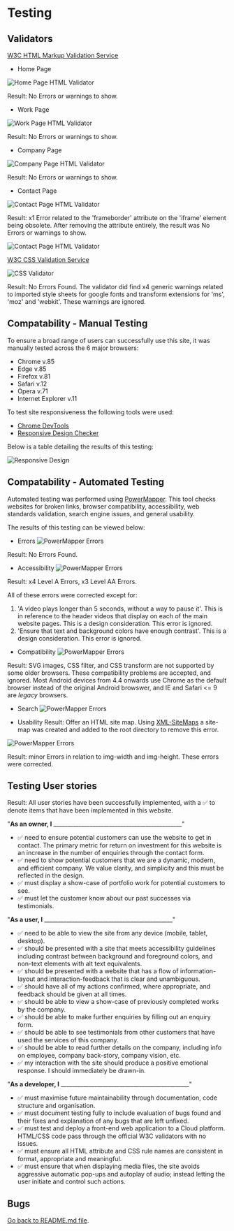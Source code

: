 # Testing

## Validators

[W3C HTML Markup Validation Service](https://validator.w3.org/)

- Home Page

![Home Page HTML Validator](readme-files/index-validator.PNG)

Result: No Errors or warnings to show.

- Work Page

![Work Page HTML Validator](readme-files/work-validator.PNG)

Result: No Errors or warnings to show.

- Company Page

![Company Page HTML Validator](readme-files/company-validator.PNG)

Result: No Errors or warnings to show.

- Contact Page

![Contact Page HTML Validator](readme-files/contact-validator.PNG)

Result: x1 Error related to the 'frameborder' attribute on the 'iframe' element being obsolete. After removing the attribute entirely, the result was No Errors or warnings to show.

![Contact Page HTML Validator](readme-files/contact-validator-corrected.PNG)

[W3C CSS Validation Service](https://jigsaw.w3.org/css-validator/)

![CSS Validator](readme-files/css-validator.PNG)

Result: No Errors Found. The validator did find x4 generic warnings related to imported style sheets for google fonts and transform extensions for 'ms', 'moz' and 'webkit'. These warnings are ignored. 


## Compatability - Manual Testing

To ensure a broad range of users can successfully use this site, it was manually tested across the 6 major browsers:

- Chrome v.85
- Edge v.85
- Firefox v.81
- Safari v.12
- Opera v.71
- Internet Explorer v.11

To test site responsiveness the following tools were used:

- [Chrome DevTools](https://developers.google.com/web/tools/chrome-devtools)
- [Responsive Design Checker](https://www.responsivedesignchecker.com/)

Below is a table detailing the results of this testing: 

![Responsive Design](readme-files/responsiveness.PNG)

## Compatability - Automated Testing

Automated testing was performed using [PowerMapper](https://www.powermapper.com/). This tool checks websites for broken links, browser compatibility, accessibility, web standards validation, search engine issues, and general usability. 

The results of this testing can be viewed below: 

- Errors
![PowerMapper Errors](readme-files/powermapper-errors.PNG)

Result: No Errors Found.


- Accessibility
![PowerMapper Errors](readme-files/powermapper-accessibility.PNG)

Result: x4 Level A Errors, x3 Level AA Errors.

All of these errors were corrected except for: 
1. 'A video plays longer than 5 seconds, without a way to pause it'. This is in reference to the header videos that display on each of the main website pages. This is a design consideration. This error is ignored.
2. 'Ensure that text and background colors have enough contrast'. This is a design consideration. This error is ignored. 


- Compatibility
![PowerMapper Errors](readme-files/powermapper-compatibility.PNG)

Result: SVG images, CSS filter, and CSS transform are not supported by some older browsers. These compatibility problems are accepted, and ignored. Most Android devices from 4.4 onwards use Chrome as the default browser instead of the original Android browswer, and IE and Safari <= 9 are *legacy* browsers.


- Search
![PowerMapper Errors](readme-files/powermapper-search.PNG)


- Usability
Result: Offer an HTML site map. 
Using [XML-SiteMaps](https://www.xml-sitemaps.com/) a site-map was created and added to the root directory to remove this error. 

![PowerMapper Errors](readme-files/powermapper-usability.PNG)

Result: minor Errors in relation to img-width and img-height. 
These errors were corrected.


## Testing User stories

Result: All user stories have been successfully implemented, with a :white_check_mark: to denote items that have been implemented in this website. 



"**__As an owner, I__** ______________________________________________"

- :white_check_mark: need to ensure potential customers can use the website to get in contact. The primary metric for return on investment for this website is an increase in the number of enquiries through the contact form. 
- :white_check_mark: need to show potential customers that we are a dynamic, modern, and efficient company. We value clarity, and simplicity and this must be reflected in the design.  
- :white_check_mark: must display a show-case of portfolio work for potential customers to see. 
- :white_check_mark: must let the customer know about our past successes via testimonials. 

"**__As a user, I__** ______________________________________________"

- :white_check_mark: need to be able to view the site from any device (mobile, tablet, desktop).
- :white_check_mark: should be presented with a site that meets accessibility guidelines including contrast between background and foreground colors, and non-text elements with alt text equivalents.
- :white_check_mark: should be presented with a website that has a flow of information-layout and interaction-feedback that is clear and unambiguous.
- :white_check_mark: should have all of my actions confirmed, where appropriate, and feedback should be given at all times.
- :white_check_mark: should be able to view a show-case of previously completed works by the company.
- :white_check_mark: should be able to make further enquiries by filling out an enquiry form.
- :white_check_mark: should be able to see testimonials from other customers that have used the services of this company. 
- :white_check_mark: should be able to read further details on the company, including info on employee, company back-story, company vision, etc. 
- :white_check_mark: my interaction with the site should produce a positive emotional response. I should immediately be drawn-in.

"**__As a developer, I__** ______________________________________________"

- :white_check_mark: must maximise future maintainability through documentation, code structure and organisation.
- :white_check_mark: must document testing fully to include evaluation of bugs found and their fixes and explanation of any bugs that are left unfixed.
- :white_check_mark: must test and deploy a front-end web application to a Cloud platform. HTML/CSS code pass through the official W3C validators with no issues.
- :white_check_mark: must ensure all HTML attribute and CSS rule names are consistent in format, appropriate and meaningful.
- :white_check_mark: must ensure that when displaying media files, the site avoids aggressive automatic pop-ups and autoplay of audio; instead letting the user initiate and control such actions.

## Bugs 


[Go back to README.md file](README.md).

